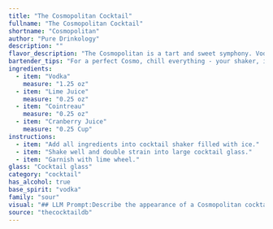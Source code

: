 ```yaml
---
title: "The Cosmopolitan Cocktail"
fullname: "The Cosmopolitan Cocktail"
shortname: "Cosmopolitan"
author: "Pure Drinkology"
description: ""
flavor_description: "The Cosmopolitan is a tart and sweet symphony. Vodka provides a clean, neutral base, while lime juice delivers a sharp, citrusy bite. Cointreau adds a touch of orange sweetness and a hint of floral complexity. Cranberry juice rounds out the profile with its tart, berry sweetness, creating a perfectly balanced and refreshing cocktail that is both sophisticated and approachable. "
bartender_tips: "For a perfect Cosmo, chill everything - your shaker, ingredients, and even the glass.  Use fresh lime juice, not bottled.  Measure carefully, as a little too much cranberry juice can make it overly sweet.  Shake hard with ice to chill thoroughly, then strain into a chilled martini glass.  Garnish with a lime twist for a classic touch. "
ingredients:
  - item: "Vodka"
    measure: "1.25 oz"
  - item: "Lime Juice"
    measure: "0.25 oz"
  - item: "Cointreau"
    measure: "0.25 oz"
  - item: "Cranberry Juice"
    measure: "0.25 Cup"
instructions:
  - item: "Add all ingredients into cocktail shaker filled with ice."
  - item: "Shake well and double strain into large cocktail glass."
  - item: "Garnish with lime wheel."
glass: "Cocktail glass"
category: "cocktail"
has_alcohol: true
base_spirit: "vodka"
family: "sour"
visual: "## LLM Prompt:Describe the appearance of a Cosmopolitan cocktail, focusing on the following aspects:**Color:*** What is the dominant color of the drink? * Are there any subtle color variations within the drink?* How does the color change depending on the lighting?**Clarity:*** Is the Cosmopolitan clear, cloudy, or hazy?* Does the drink have any visible particles or sediments?**Texture:*** How does the drink appear on the surface? * Are there any visible layers or gradients?* Does the drink have any noticeable mouthfeel from the ingredients?**Garnish:*** What kind of garnish is typically used with a Cosmopolitan?* How does the garnish enhance the visual appeal of the drink? **Overall Impression:*** Describe the overall aesthetic appeal of the Cosmopolitan. * Does it appear elegant, refreshing, festive, or something else? * How would you describe the drink to someone who has never seen it before? "
source: "thecocktaildb"
---
```


